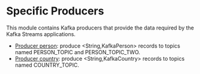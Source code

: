 # Specific Producers

This module contains Kafka producers that provide the data required by the Kafka Streams applications.

- [Producer person](/kafka-streams-producer-person): produce <String,KafkaPerson> records to topics named PERSON_TOPIC and PERSON_TOPIC_TWO.
- [Producer country](/kafka-streams-producer-country): produce <String,KafkaCountry> records to topics named COUNTRY_TOPIC.
